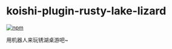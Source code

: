 # koishi-plugin-rusty-lake-lizard

[![npm](https://img.shields.io/npm/v/koishi-plugin-rusty-lake-lizard?style=flat-square)](https://www.npmjs.com/package/koishi-plugin-rusty-lake-lizard)

用机器人来玩锈湖桌游吧~
